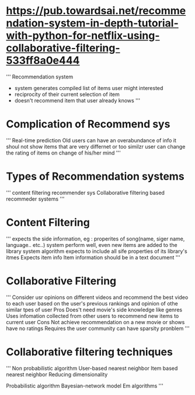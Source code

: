 # https://pub.towardsai.net/recommendation-system-in-depth-tutorial-with-python-for-netflix-using-collaborative-filtering-533ff8a0e444
'''
Recommendation system
- system generates compiled list of items user might interested
- reciprocity of their current selection of item
- doesn't recommend item that user already knows
'''

# Complication of Recommend sys
'''
Real-time prediction
Old users can have an overabundance of info
it shoul not show items that are very differnet or too similzr
user can change the rating of items on change of his/her mind
'''

# Types of Recommendation systems
'''
content filtering recommender sys
Collaborative filtering based recommeder systems
'''

# Content Filtering
'''
expects the side information, eg : properites of song(name, siger name, language.. etc..)
system perform well, even new items are added to the library
system algorithm expects to include all sife properties of its library's itmes
Expects item info
Item information should be in a text document 
'''

# Collaborative Filtering
'''
Consider usr opinions on different videos and recommend the best video to each user
based on the user's previous rankings and opinion of othe similar tpes of user 
Pros
Does't need movie's side knowledge like genres
Uses infomation collected from other users to recommend new items to current user
Cons
Not achieve recommendation on a new movie or shows have no ratings
Requires the user community can have sparsity pronblem
'''

# Collaborative filtering techniques
'''
Non probabilistic algorithm
User-based nearest neighbor
Item based nearest neighbor
Reducing dimensionality

Probabilistic algorithm
Bayesian-network model
Em algorithms
'''

